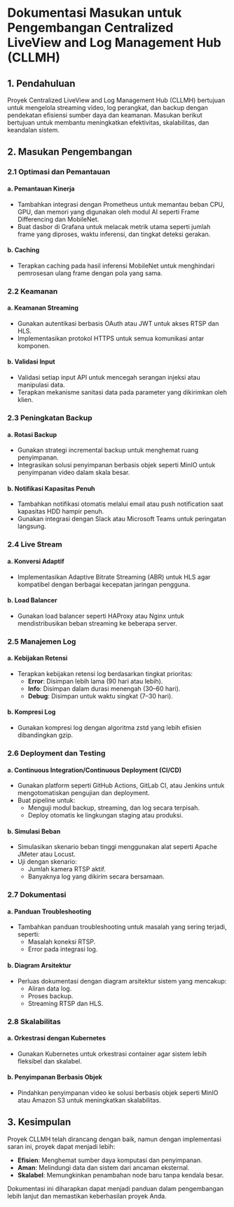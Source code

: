 # Dokumentasi Masukan untuk Pengembangan Centralized LiveView and Log Management Hub (CLLMH)

## 1. Pendahuluan

Proyek Centralized LiveView and Log Management Hub (CLLMH) bertujuan untuk mengelola streaming video, log perangkat, dan backup dengan pendekatan efisiensi sumber daya dan keamanan. Masukan berikut bertujuan untuk membantu meningkatkan efektivitas, skalabilitas, dan keandalan sistem.

## 2. Masukan Pengembangan

### 2.1 Optimasi dan Pemantauan

#### a. Pemantauan Kinerja

- Tambahkan integrasi dengan Prometheus untuk memantau beban CPU, GPU, dan memori yang digunakan oleh modul AI seperti Frame Differencing dan MobileNet.
- Buat dasbor di Grafana untuk melacak metrik utama seperti jumlah frame yang diproses, waktu inferensi, dan tingkat deteksi gerakan.

#### b. Caching

- Terapkan caching pada hasil inferensi MobileNet untuk menghindari pemrosesan ulang frame dengan pola yang sama.

### 2.2 Keamanan

#### a. Keamanan Streaming

- Gunakan autentikasi berbasis OAuth atau JWT untuk akses RTSP dan HLS.
- Implementasikan protokol HTTPS untuk semua komunikasi antar komponen.

#### b. Validasi Input

- Validasi setiap input API untuk mencegah serangan injeksi atau manipulasi data.
- Terapkan mekanisme sanitasi data pada parameter yang dikirimkan oleh klien.

### 2.3 Peningkatan Backup

#### a. Rotasi Backup

- Gunakan strategi incremental backup untuk menghemat ruang penyimpanan.
- Integrasikan solusi penyimpanan berbasis objek seperti MinIO untuk penyimpanan video dalam skala besar.

#### b. Notifikasi Kapasitas Penuh

- Tambahkan notifikasi otomatis melalui email atau push notification saat kapasitas HDD hampir penuh.
- Gunakan integrasi dengan Slack atau Microsoft Teams untuk peringatan langsung.

### 2.4 Live Stream

#### a. Konversi Adaptif

- Implementasikan Adaptive Bitrate Streaming (ABR) untuk HLS agar kompatibel dengan berbagai kecepatan jaringan pengguna.

#### b. Load Balancer

- Gunakan load balancer seperti HAProxy atau Nginx untuk mendistribusikan beban streaming ke beberapa server.

### 2.5 Manajemen Log

#### a. Kebijakan Retensi

- Terapkan kebijakan retensi log berdasarkan tingkat prioritas:
    - **Error**: Disimpan lebih lama (90 hari atau lebih).
    - **Info**: Disimpan dalam durasi menengah (30–60 hari).
    - **Debug**: Disimpan untuk waktu singkat (7–30 hari).

#### b. Kompresi Log

- Gunakan kompresi log dengan algoritma zstd yang lebih efisien dibandingkan gzip.

### 2.6 Deployment dan Testing

#### a. Continuous Integration/Continuous Deployment (CI/CD)

- Gunakan platform seperti GitHub Actions, GitLab CI, atau Jenkins untuk mengotomatiskan pengujian dan deployment.
- Buat pipeline untuk:
    - Menguji modul backup, streaming, dan log secara terpisah.
    - Deploy otomatis ke lingkungan staging atau produksi.

#### b. Simulasi Beban

- Simulasikan skenario beban tinggi menggunakan alat seperti Apache JMeter atau Locust.
- Uji dengan skenario:
    - Jumlah kamera RTSP aktif.
    - Banyaknya log yang dikirim secara bersamaan.

### 2.7 Dokumentasi

#### a. Panduan Troubleshooting

- Tambahkan panduan troubleshooting untuk masalah yang sering terjadi, seperti:
    - Masalah koneksi RTSP.
    - Error pada integrasi log.

#### b. Diagram Arsitektur

- Perluas dokumentasi dengan diagram arsitektur sistem yang mencakup:
    - Aliran data log.
    - Proses backup.
    - Streaming RTSP dan HLS.

### 2.8 Skalabilitas

#### a. Orkestrasi dengan Kubernetes

- Gunakan Kubernetes untuk orkestrasi container agar sistem lebih fleksibel dan skalabel.

#### b. Penyimpanan Berbasis Objek

- Pindahkan penyimpanan video ke solusi berbasis objek seperti MinIO atau Amazon S3 untuk meningkatkan skalabilitas.

## 3. Kesimpulan

Proyek CLLMH telah dirancang dengan baik, namun dengan implementasi saran ini, proyek dapat menjadi lebih:

- **Efisien**: Menghemat sumber daya komputasi dan penyimpanan.
- **Aman**: Melindungi data dan sistem dari ancaman eksternal.
- **Skalabel**: Memungkinkan penambahan node baru tanpa kendala besar.

Dokumentasi ini diharapkan dapat menjadi panduan dalam pengembangan lebih lanjut dan memastikan keberhasilan proyek Anda.
